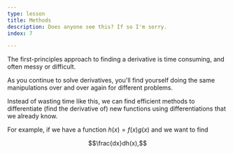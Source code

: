 ```yaml
---
type: lesson
title: Methods
description: Does anyone see this? If so I'm sorry.
index: 7

---
```


The first-principles approach to finding a derivative is time consuming, and often messy or difficult.

As you continue to solve derivatives, you'll find yourself doing the same manipulations over and over again for different problems.

Instead of wasting time like this, we can find efficient methods to differentiate (find the derivative of) new functions using differentiations that we already know.

For example, if we have a function $h(x) ={f(x)}{g(x)}$ and we want to find

$$\frac{dx}dh(x)​,$$
<!--stackedit_data:
eyJoaXN0b3J5IjpbLTE4Njc2OTg3NTBdfQ==
-->